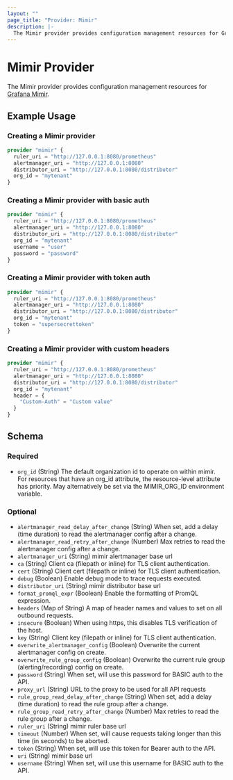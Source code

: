 ```yaml
---
layout: ""
page_title: "Provider: Mimir"
description: |-
  The Mimir provider provides configuration management resources for Grafana Mimir.
---
```


# Mimir Provider

The Mimir provider provides configuration management resources for
[Grafana Mimir](https://grafana.com/oss/mimir/).

## Example Usage

### Creating a Mimir provider

```terraform
provider "mimir" {
  ruler_uri = "http://127.0.0.1:8080/prometheus"
  alertmanager_uri = "http://127.0.0.1:8080"
  distributor_uri = "http://127.0.0.1:8080/distributor"
  org_id = "mytenant"
}
```

### Creating a Mimir provider with basic auth

```terraform
provider "mimir" {
  ruler_uri = "http://127.0.0.1:8080/prometheus"
  alertmanager_uri = "http://127.0.0.1:8080"
  distributor_uri = "http://127.0.0.1:8080/distributor"
  org_id = "mytenant"
  username = "user"
  password = "password"
}
```

### Creating a Mimir provider with token auth

```terraform
provider "mimir" {
  ruler_uri = "http://127.0.0.1:8080/prometheus"
  alertmanager_uri = "http://127.0.0.1:8080"
  distributor_uri = "http://127.0.0.1:8080/distributor"
  org_id = "mytenant"
  token = "supersecrettoken"
}
```

### Creating a Mimir provider with custom headers

```terraform
provider "mimir" {
  ruler_uri = "http://127.0.0.1:8080/prometheus"
  alertmanager_uri = "http://127.0.0.1:8080"
  distributor_uri = "http://127.0.0.1:8080/distributor"
  org_id = "mytenant"
  header = {
    "Custom-Auth" = "Custom value"
  }
}
```

<!-- schema generated by tfplugindocs -->
## Schema

### Required

- `org_id` (String) The default organization id to operate on within mimir. For resources that have an org_id attribute, the resource-level attribute has priority. May alternatively be set via the MIMIR_ORG_ID environment variable.

### Optional

- `alertmanager_read_delay_after_change` (String) When set, add a delay (time duration) to read the alertmanager config after a change.
- `alertmanager_read_retry_after_change` (Number) Max retries to read the alertmanager config after a change.
- `alertmanager_uri` (String) mimir alertmanager base url
- `ca` (String) Client ca (filepath or inline) for TLS client authentication.
- `cert` (String) Client cert (filepath or inline) for TLS client authentication.
- `debug` (Boolean) Enable debug mode to trace requests executed.
- `distributor_uri` (String) mimir distributor base url
- `format_promql_expr` (Boolean) Enable the formatting of PromQL expression.
- `headers` (Map of String) A map of header names and values to set on all outbound requests.
- `insecure` (Boolean) When using https, this disables TLS verification of the host.
- `key` (String) Client key (filepath or inline) for TLS client authentication.
- `overwrite_alertmanager_config` (Boolean) Overwrite the current alertmanager config on create.
- `overwrite_rule_group_config` (Boolean) Overwrite the current rule group (alerting/recording) config on create.
- `password` (String) When set, will use this password for BASIC auth to the API.
- `proxy_url` (String) URL to the proxy to be used for all API requests
- `rule_group_read_delay_after_change` (String) When set, add a delay (time duration) to read the rule group after a change.
- `rule_group_read_retry_after_change` (Number) Max retries to read the rule group after a change.
- `ruler_uri` (String) mimir ruler base url
- `timeout` (Number) When set, will cause requests taking longer than this time (in seconds) to be aborted.
- `token` (String) When set, will use this token for Bearer auth to the API.
- `uri` (String) mimir base url
- `username` (String) When set, will use this username for BASIC auth to the API.
